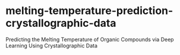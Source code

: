 # melting-temperature-prediction-crystallographic-data
Predicting the Melting Temperature of Organic Compounds via Deep Learning Using Crystallographic Data
